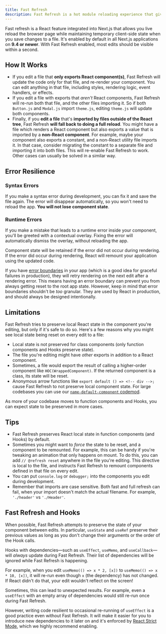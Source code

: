 ```yaml
---
title: Fast Refresh
description: Fast Refresh is a hot module reloading experience that gives you instantaneous feedback on edits made to your React components.
---
```


Fast refresh is a React feature integrated into Next.js that allows you live reload the browser page while maintaining temporary client-side state when you save changes to a file. It's enabled by default in all Next.js applications on **9.4 or newer**. With Fast Refresh enabled, most edits should be visible within a second.

## How It Works

- If you edit a file that **only exports React component(s)**, Fast Refresh will
  update the code only for that file, and re-render your component. You can edit
  anything in that file, including styles, rendering logic, event handlers, or
  effects.
- If you edit a file with exports that _aren't_ React components, Fast Refresh
  will re-run both that file, and the other files importing it. So if both
  `Button.js` and `Modal.js` import `theme.js`, editing `theme.js` will update
  both components.
- Finally, if you **edit a file** that's **imported by files outside of the
  React tree**, Fast Refresh **will fall back to doing a full reload**. You
  might have a file which renders a React component but also exports a value
  that is imported by a **non-React component**. For example, maybe your
  component also exports a constant, and a non-React utility file imports it. In
  that case, consider migrating the constant to a separate file and importing it
  into both files. This will re-enable Fast Refresh to work. Other cases can
  usually be solved in a similar way.

## Error Resilience

### Syntax Errors

If you make a syntax error during development, you can fix it and save the file
again. The error will disappear automatically, so you won't need to reload the
app. **You will not lose component state**.

### Runtime Errors

If you make a mistake that leads to a runtime error inside your component,
you'll be greeted with a contextual overlay. Fixing the error will automatically
dismiss the overlay, without reloading the app.

Component state will be retained if the error did not occur during rendering. If
the error did occur during rendering, React will remount your application using
the updated code.

If you have [error boundaries](https://react.dev/reference/react/Component#catching-rendering-errors-with-an-error-boundary)
in your app (which is a good idea for graceful failures in production), they
will retry rendering on the next edit after a rendering error. This means having
an error boundary can prevent you from always getting reset to the root app
state. However, keep in mind that error boundaries shouldn't be _too_ granular.
They are used by React in production, and should always be designed
intentionally.

## Limitations

Fast Refresh tries to preserve local React state in the component you're
editing, but only if it's safe to do so. Here's a few reasons why you might see
local state being reset on every edit to a file:

- Local state is not preserved for class components (only function components
  and Hooks preserve state).
- The file you're editing might have _other_ exports in addition to a React
  component.
- Sometimes, a file would export the result of calling a higher-order component
  like `HOC(WrappedComponent)`. If the returned component is a
  class, its state will be reset.
- Anonymous arrow functions like `export default () => <!-- div -->;` cause Fast Refresh to not preserve local component state. For large codebases you can use our [`name-default-component` codemod](/docs/pages/guides/upgrading/codemods#name-default-component).

As more of your codebase moves to function components and Hooks, you can expect
state to be preserved in more cases.

## Tips

- Fast Refresh preserves React local state in function components (and Hooks) by
  default.
- Sometimes you might want to _force_ the state to be reset, and a component to
  be remounted. For example, this can be handy if you're tweaking an animation
  that only happens on mount. To do this, you can add `// @refresh reset`
  anywhere in the file you're editing. This directive is local to the file, and
  instructs Fast Refresh to remount components defined in that file on every
  edit.
- You can put `console.log` or `debugger;` into the components you edit during
  development.
- Remember that imports are case sensitive. Both fast and full refresh can fail,
  when your import doesn't match the actual filename.
  For example, `'./header'` vs `'./Header'`.

## Fast Refresh and Hooks

When possible, Fast Refresh attempts to preserve the state of your component
between edits. In particular, `useState` and `useRef` preserve their previous
values as long as you don't change their arguments or the order of the Hook
calls.

Hooks with dependencies—such as `useEffect`, `useMemo`, and `useCallback`—will
_always_ update during Fast Refresh. Their list of dependencies will be ignored
while Fast Refresh is happening.

For example, when you edit `useMemo(() => x * 2, [x])` to
`useMemo(() => x * 10, [x])`, it will re-run even though `x` (the dependency)
has not changed. If React didn't do that, your edit wouldn't reflect on the
screen!

Sometimes, this can lead to unexpected results. For example, even a `useEffect`
with an empty array of dependencies would still re-run once during Fast Refresh.

However, writing code resilient to occasional re-running of `useEffect` is a good practice even
without Fast Refresh. It will make it easier for you to introduce new dependencies to it later on
and it's enforced by [React Strict Mode](/docs/pages/api-reference/config/next-config-js/reactStrictMode),
which we highly recommend enabling.
